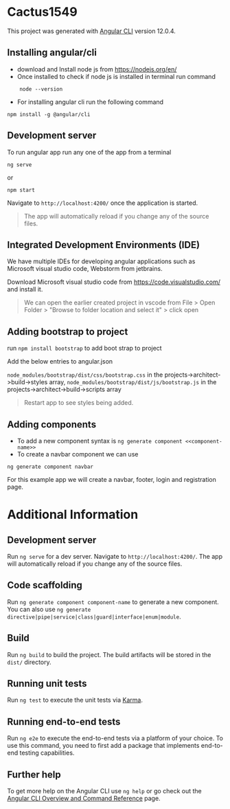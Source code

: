 # Cactus1549

This project was generated with [Angular CLI](https://github.com/angular/angular-cli) version 12.0.4.

## Installing angular/cli

- download and Install node js from https://nodejs.org/en/
- Once installed to check if node js is installed in terminal run command

```
    node --version
```

- For installing angular cli run the following command

```
npm install -g @angular/cli
```

## Development server

To run angular app run any one of the app from a terminal

```
ng serve
```

or

```
npm start
```

Navigate to `http://localhost:4200/` once the application is started.

> The app will automatically reload if you change any of the source files.

## Integrated Development Environments (IDE)

We have multiple IDEs for developing angular applications such as Microsoft visual studio code, Webstorm from jetbrains.

Download Microsoft visual studio code from https://code.visualstudio.com/ and install it.

> We can open the earlier created project in vscode from File > Open Folder > "Browse to folder location and select it" > click open

## Adding bootstrap to project

run `npm install bootstrap` to add boot strap to project

Add the below entries to angular.json

`node_modules/bootstrap/dist/css/bootstrap.css` in the projects->architect->build->styles array,
`node_modules/bootstrap/dist/js/bootstrap.js` in the projects->architect->build->scripts array

> Restart app to see styles being added.

## Adding components

- To add a new component syntax is `ng generate component <<component-name>>`
- To create a navbar component we can use

```
ng generate component navbar
```

For this example app we will create a navbar, footer, login and registration page.

# Additional Information

## Development server

Run `ng serve` for a dev server. Navigate to `http://localhost:4200/`. The app will automatically reload if you change any of the source files.

## Code scaffolding

Run `ng generate component component-name` to generate a new component. You can also use `ng generate directive|pipe|service|class|guard|interface|enum|module`.

## Build

Run `ng build` to build the project. The build artifacts will be stored in the `dist/` directory.

## Running unit tests

Run `ng test` to execute the unit tests via [Karma](https://karma-runner.github.io).

## Running end-to-end tests

Run `ng e2e` to execute the end-to-end tests via a platform of your choice. To use this command, you need to first add a package that implements end-to-end testing capabilities.

## Further help

To get more help on the Angular CLI use `ng help` or go check out the [Angular CLI Overview and Command Reference](https://angular.io/cli) page.

